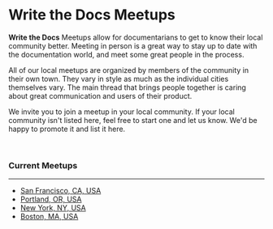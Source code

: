 
Write the Docs Meetups
======================

**Write the Docs** Meetups allow for documentarians to get to know their
local community better. Meeting in person is a great way to stay up to
date with the documentation world, and meet some great people in the
process.

All of our local meetups are organized by members of the community in
their own town. They vary in style as much as the individual cities
themselves vary. The main thread that brings people together is caring
about great communication and users of their product.

We invite you to join a meetup in your local community. If your local
community isn't listed here, feel free to start one and let us know.
We'd be happy to promote it and list it here.

 

### Current Meetups

* * * * *

-   [San Francisco, CA, USA](http://www.meetup.com/Write-the-Docs/)
-   [Portland, OR, USA](http://www.meetup.com/Write-The-Docs-PDX)
-   [New York, NY, USA](http://www.meetup.com/Write-The-Docs-NY/)
-   [Boston, MA, USA](http://www.meetup.com/Write-The-Docs-Boston/)

